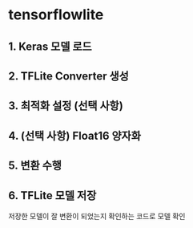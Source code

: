 # tensorflowlite
## 1. Keras 모델 로드
## 2. TFLite Converter 생성
## 3. 최적화 설정 (선택 사항)
## 4. (선택 사항) Float16 양자화
## 5. 변환 수행
## 6. TFLite 모델 저장

저장한 모델이 잘 변환이 되었는지 확인하는 코드로 모델 확인
